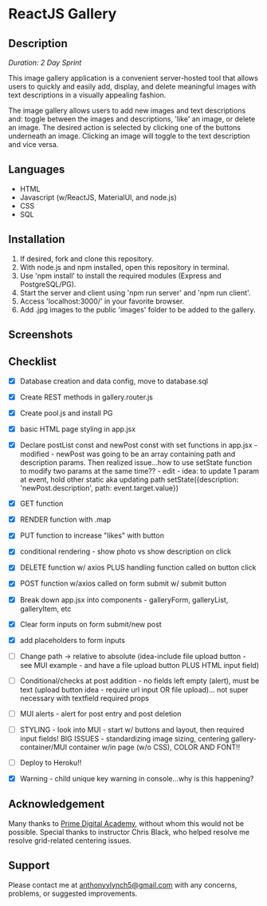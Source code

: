 # ReactJS Gallery

## Description

_Duration: 2 Day Sprint_

This image gallery application is a convenient server-hosted tool that allows users to quickly and easily add, display, and delete meaningful images with text descriptions in a visually appealing fashion.

The image gallery allows users to add new images and text descriptions and: toggle between the images and descriptions, 'like' an image, or delete an image. The desired action is selected by clicking one of the buttons underneath an image. Clicking an image will toggle to the text description and vice versa.

## Languages
- HTML
- Javascript (w/ReactJS, MaterialUI, and node.js)
- CSS
- SQL

## Installation
1. If desired, fork and clone this repository.
2. With node.js and npm installed, open this repository in terminal.
3. Use 'npm install' to install the required modules (Express and PostgreSQL/PG).
4. Start the server and client using 'npm run server' and 'npm run client'.
5. Access 'localhost:3000/' in your favorite browser.
6. Add .jpg images to the public 'images' folder to be added to the gallery.

## Screenshots

## Checklist
- [x] Database creation and data config, move to database.sql
- [x] Create REST methods in gallery.router.js
- [x] Create pool.js and install PG
- [x] basic HTML page styling in app.jsx
- [x] Declare postList const and newPost const with set functions in app.jsx -      modified - newPost was going to be an array containing path and description params. Then realized issue...how to use setState function to modify two params at the same time?? - edit - idea: to update 1 param at event, hold other static aka updating path setState({description: 'newPost.description', path: event.target.value})
- [x] GET function
- [x] RENDER function with .map
- [x] PUT function to increase "likes" with button
- [x] conditional rendering - show photo vs show description on click
- [x] DELETE function w/ axios PLUS handling function called on button click
- [x] POST function w/axios called on form submit w/ submit button
- [x] Break down app.jsx into components - galleryForm, galleryList, galleryItem, etc
- [x] Clear form inputs on form submit/new post
- [x] add placeholders to form inputs
- [ ] Change path -> relative to absolute (idea-include file upload button - see MUI example - and have a file upload button PLUS HTML input field)
- [ ] Conditional/checks at post addition - no fields left empty (alert), must be text (upload button idea - require url input OR file upload)... not super necessary with textfield required props
- [ ] MUI alerts - alert for post entry and post deletion
- [ ] STYLING - look into MUI - start w/ buttons and layout, then required input fields! BIG ISSUES - standardizing image sizing, centering gallery-container/MUI container w/in page (w/o CSS), COLOR AND FONT!!
- [ ] Deploy to Heroku!!
- [x] Warning - child unique key warning in console...why is this happening?


## Acknowledgement

Many thanks to [Prime Digital Academy](https://www.primeacademy.io/?utm_campaign=brand_search&utm_medium=cpc&utm_source=google&utm_medium=ppc&utm_campaign=Brand+Search&utm_term=prime%20digital%20academy&utm_source=adwords&hsa_mt=e&hsa_kw=prime%20digital%20academy&hsa_grp=34455376016&hsa_tgt=kwd-292678835500&hsa_ad=209774192547&hsa_ver=3&hsa_acc=5885076177&hsa_cam=670836869&hsa_src=g&hsa_net=adwords&gclid=CjwKCAjw4KyJBhAbEiwAaAQbE9A9_CGO-PE_cgrfInn9Py0N73UJJ5vs_0BQomI6E13bOdA_c6EmkRoCJikQAvD_BwE), without whom this would not be possible.
Special thanks to instructor Chris Black, who helped resolve me resolve grid-related centering issues.

## Support

Please contact me at anthonyvlynch5@gmail.com with any concerns, problems, or suggested improvements.